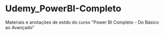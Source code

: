 # Udemy_PowerBI-Completo
Materiais e anotações de estdo  do curso "Power BI Completo - Do Básico ao Avançado"
